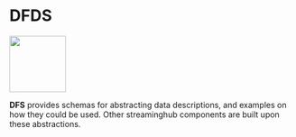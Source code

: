 # DFDS

<img src="https://i.imgur.com/xSieE3V.png" height="100px">

**DFS** provides schemas for abstracting data descriptions, and examples on how they could be used.
Other streaminghub components are built upon these abstractions.
